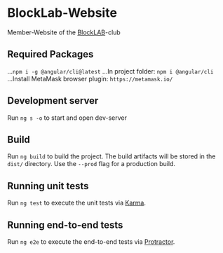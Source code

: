 # BlockLab-Website

Member-Website of the [BlockLAB](http://site.blocklab.de/)-club

## Required Packages
...`npm i -g @angular/cli@latest`
...In project folder: `npm i @angular/cli`
...Install MetaMask browser plugin: `https://metamask.io/`

## Development server

Run `ng s -o` to start and open dev-server

## Build

Run `ng build` to build the project. The build artifacts will be stored in the `dist/` directory. Use the `--prod` flag for a production build.

## Running unit tests

Run `ng test` to execute the unit tests via [Karma](https://karma-runner.github.io).

## Running end-to-end tests

Run `ng e2e` to execute the end-to-end tests via [Protractor](http://www.protractortest.org/).


